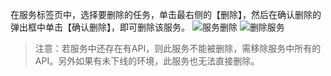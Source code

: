 在服务标签页中，选择要删除的任务，单击最右侧的【删除】，然后在确认删除的弹出框中单击【确认删除】，即可删除该服务。
![服务删除](http://imgcache.tce.fsphere.cn/static/mc.qcloudimg.com/static/img/e39c103c64dc8bf8fa9fee800fa4265b/image.png)
![删除服务](http://imgcache.tce.fsphere.cn/static/mc.qcloudimg.com/static/img/ccc6fa0aa5e53ba996fe1ae4b3880992/image.png)
> 注意：若服务中还存在有API，则此服务不能被删除，需移除服务中所有的API。另外如果有未下线的环境，此服务也无法直接删除。